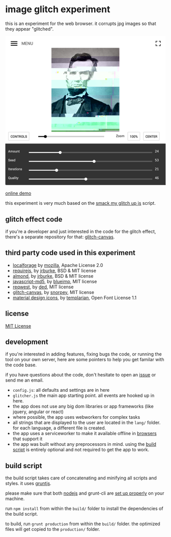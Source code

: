 image glitch experiment
===

this is an experiment for the web browser. it corrupts jpg images so that they appear "glitched".

[![glitch experiment screen shot](images/screenshot.png)](http://snorpey.github.io/jpg-glitch/)

[online demo](http://snorpey.github.io/jpg-glitch/)

this experiment is very much based on the [smack my glitch up js](https://github.com/Hugosslade/smackmyglitchupjs) script.

glitch effect code
---
if you're a developer and just interested in the code for the glitch effect, there's a separate repository for that: [glitch-canvas](https://github.com/snorpey/glitch-canvas).

third party code used in this experiment
---
* [localforage](https://github.com/mozilla/localForage) by [mozilla](https://github.com/mozilla), Apache License 2.0
* [requirejs](http://requirejs.org/), by [jrburke](jrburke), BSD & MIT license
* [almond](https://github.com/jrburke/almond), by [jrburke](jrburke), BSD & MIT license
* [javascript-md5](https://blueimp.github.io/JavaScript-MD5/), by [blueimp](https://github.com/blueimp), MIT license
* [reqwest](https://github.com/ded/reqwest/), by [ded](https://github.com/ded), MIT license
* [glitch-canvas](https://github.com/snorpey/glitch-canvas/), by [snorpey](https://github.com/snorpey), MIT license
* [material design icons](https://github.com/Templarian/MaterialDesign), by [templarian](https://github.com/templarian), Open Font License 1.1

license
---
[MIT License](LICENSE)

development
---
if you're interested in adding features, fixing bugs the code, or running the tool on your own server, here are some pointers to help you get familar with the code base.

if you have questions about the code, don't hesitate to open an [issue](issues) or send me an email.

* ``config.js``: all defaults and settings are in here
* ``glitcher.js`` the main app starting point. all events are hooked up in here.
* the app does not use any big dom libraries or app frameworks (like jquery, angular or react)
* where possible, the app uses webworkers for complex tasks
* all strings that are displayed to the user are located in the ``lang/`` folder. for each language, a different file is created.
* the app uses a serviceworker to make it available offline in [browsers](http://caniuse.com/#feat=serviceworkers) that support it
* the app was built without any preprocessors in mind. using the [build script](#build-script) is entirely optional and not required to get the app to work.

build script
---
the build script takes care of concatenating and minifying all scripts and styles. it uses [gruntjs](http://gruntjs.com/).

please make sure that both [nodejs](http://nodejs.org/) and grunt-cli are [set up properly](http://gruntjs.com/getting-started) on your machine.

run ```npm install``` from within the ```build/``` folder to install the dependencies of the build script.

to build, run ```grunt production``` from within the ```build/``` folder. the optimized files will get copied to the ```production/``` folder.
